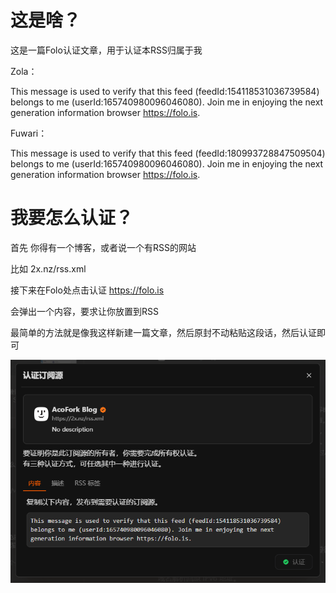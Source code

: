 
# 这是啥？

这是一篇Folo认证文章，用于认证本RSS归属于我

Zola：

This message is used to verify that this feed (feedId:154118531036739584) belongs to me (userId:165740980096046080). Join me in enjoying the next generation information browser https://folo.is.



Fuwari：

This message is used to verify that this feed (feedId:180993728847509504) belongs to me (userId:165740980096046080). Join me in enjoying the next generation information browser https://folo.is.

# 我要怎么认证？

首先 你得有一个博客，或者说一个有RSS的网站

比如 2x.nz/rss.xml

接下来在Folo处点击认证 https://folo.is

会弹出一个内容，要求让你放置到RSS

最简单的方法就是像我这样新建一篇文章，然后原封不动粘贴这段话，然后认证即可

![](../assets/images/2025-08-10-21-31-04-image.png)